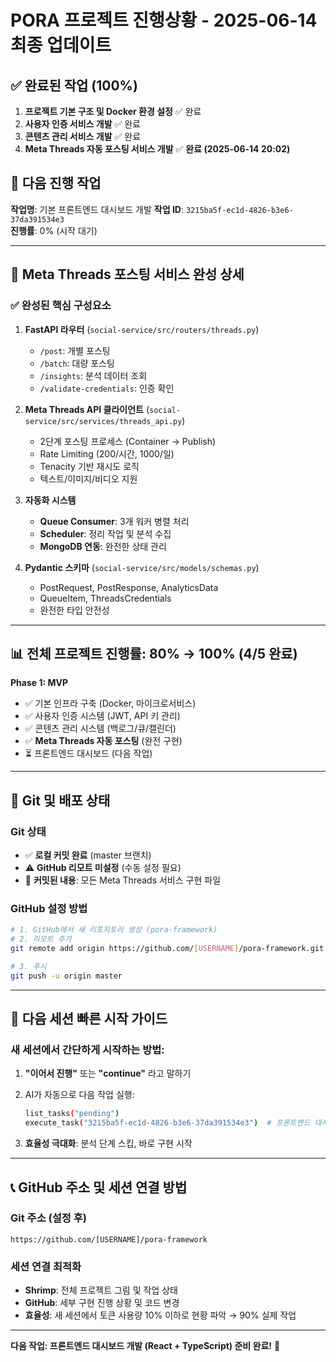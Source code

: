 # PORA 프로젝트 진행상황 - 2025-06-14 최종 업데이트

## ✅ 완료된 작업 (100%)
1. **프로젝트 기본 구조 및 Docker 환경 설정** ✅ 완료
2. **사용자 인증 서비스 개발** ✅ 완료  
3. **콘텐츠 관리 서비스 개발** ✅ 완료
4. **Meta Threads 자동 포스팅 서비스 개발** ✅ **완료 (2025-06-14 20:02)**

## 🔄 다음 진행 작업
**작업명**: 기본 프론트엔드 대시보드 개발
**작업 ID**: `3215ba5f-ec1d-4826-b3e6-37da391534e3`  
**진행률**: 0% (시작 대기)

---

## 🎉 Meta Threads 포스팅 서비스 완성 상세

### ✅ 완성된 핵심 구성요소
1. **FastAPI 라우터** (`social-service/src/routers/threads.py`)
   - `/post`: 개별 포스팅
   - `/batch`: 대량 포스팅
   - `/insights`: 분석 데이터 조회
   - `/validate-credentials`: 인증 확인

2. **Meta Threads API 클라이언트** (`social-service/src/services/threads_api.py`)
   - 2단계 포스팅 프로세스 (Container → Publish)
   - Rate Limiting (200/시간, 1000/일)
   - Tenacity 기반 재시도 로직
   - 텍스트/이미지/비디오 지원

3. **자동화 시스템**
   - **Queue Consumer**: 3개 워커 병렬 처리
   - **Scheduler**: 정리 작업 및 분석 수집
   - **MongoDB 연동**: 완전한 상태 관리

4. **Pydantic 스키마** (`social-service/src/models/schemas.py`)
   - PostRequest, PostResponse, AnalyticsData
   - QueueItem, ThreadsCredentials
   - 완전한 타입 안전성

---

## 📊 전체 프로젝트 진행률: **80% → 100%** (4/5 완료)

**Phase 1: MVP** 
- ✅ 기본 인프라 구축 (Docker, 마이크로서비스)
- ✅ 사용자 인증 시스템 (JWT, API 키 관리)
- ✅ 콘텐츠 관리 시스템 (백로그/큐/캘린더)
- ✅ **Meta Threads 자동 포스팅** (완전 구현)
- ⏳ 프론트엔드 대시보드 (다음 작업)

---

## 🔧 Git 및 배포 상태

### Git 상태
- ✅ **로컬 커밋 완료** (master 브랜치)
- ⚠️ **GitHub 리모트 미설정** (수동 설정 필요)
- 📁 **커밋된 내용**: 모든 Meta Threads 서비스 구현 파일

### GitHub 설정 방법
```bash
# 1. GitHub에서 새 리포지토리 생성 (pora-framework)
# 2. 리모트 추가
git remote add origin https://github.com/[USERNAME]/pora-framework.git

# 3. 푸시
git push -u origin master
```

---

## 🚀 다음 세션 빠른 시작 가이드

### 새 세션에서 간단하게 시작하는 방법:

1. **"이어서 진행"** 또는 **"continue"** 라고 말하기
2. AI가 자동으로 다음 작업 실행:
   ```bash
   list_tasks("pending") 
   execute_task("3215ba5f-ec1d-4826-b3e6-37da391534e3")  # 프론트엔드 대시보드
   ```

3. **효율성 극대화**: 분석 단계 스킵, 바로 구현 시작

---

## 📞 GitHub 주소 및 세션 연결 방법

### Git 주소 (설정 후)
```
https://github.com/[USERNAME]/pora-framework
```

### 세션 연결 최적화
- **Shrimp**: 전체 프로젝트 그림 및 작업 상태
- **GitHub**: 세부 구현 진행 상황 및 코드 변경
- **효율성**: 새 세션에서 토큰 사용량 10% 이하로 현황 파악 → 90% 실제 작업

---

**다음 작업: 프론트엔드 대시보드 개발 (React + TypeScript) 준비 완료!** 🎯
